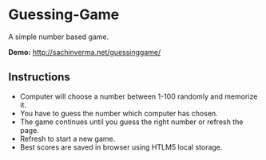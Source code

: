 Guessing-Game
=============

A simple number based game.

**Demo:** http://sachinverma.net/guessinggame/

Instructions
------------

* Computer will choose a number between 1-100 randomly and memorize it.
* You have to guess the number which computer has chosen.
* The game continues until you guess the right number or refresh the page.
* Refresh to start a new game.
* Best scores are saved in browser using HTLM5 local storage.
